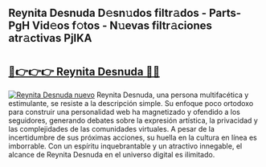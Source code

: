 ## Reynita Desnuda D𝚎sn𝚞dos filtr𝚊dos - Parts-PgH Vid𝚎os f𝚘tos - N𝚞evas filtr𝚊ciones atr𝚊ctivas PjIKA

# <h2><a href="http://mb11vd.tromn.icu/?c=Reynita+Desnuda">🔗👉👉👉 Reynita Desnuda 🔗🔗</a></h2>

[![Reynita Desnuda nuevo](https://i.imgur.com/pEAQMta.gif)](http://mb11vd.tromn.icu/?c=Reynita+Desnuda)
Reynita Desnuda, una persona multifacética y estimulante, se resiste a la descripción simple. Su enfoque poco ortodoxo para construir una personalidad web ha magnetizado y ofendido a los seguidores, generando debates sobre la expresión artística, la privacidad y las complejidades de las comunidades virtuales. A pesar de la incertidumbre de sus próximas acciones, su huella en la cultura en línea es imborrable. Con un espíritu inquebrantable y un atractivo innegable, el alcance de Reynita Desnuda en el universo digital es ilimitado.
